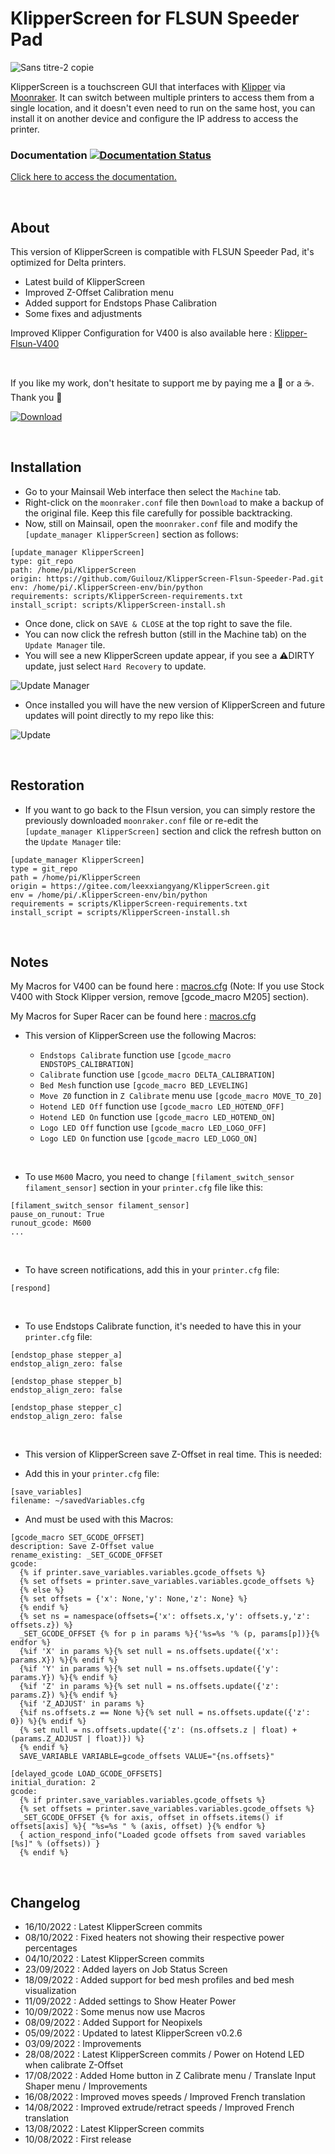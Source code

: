# KlipperScreen for FLSUN Speeder Pad

![Sans titre-2 copie](https://user-images.githubusercontent.com/12702322/196842330-e200350d-496f-4a1b-a8f7-1793d781dccb.jpg)

KlipperScreen is a touchscreen GUI that interfaces with [Klipper](https://github.com/kevinOConnor/klipper) via [Moonraker](https://github.com/arksine/moonraker). It can switch between multiple printers to access them from a single location, and it doesn't even need to run on the same host, you can install it on another device and configure the IP address to access the printer.

### Documentation [![Documentation Status](https://readthedocs.org/projects/klipperscreen/badge/?version=latest)](https://klipperscreen.readthedocs.io/en/latest/?badge=latest)

[Click here to access the documentation.](https://klipperscreen.readthedocs.io/en/latest/)

<br />

## About

This version of KlipperScreen is compatible with FLSUN Speeder Pad, it's optimized for Delta printers.

- Latest build of KlipperScreen
- Improved Z-Offset Calibration menu
- Added support for Endstops Phase Calibration
- Some fixes and adjustments

Improved Klipper Configuration for V400 is also available here : [Klipper-Flsun-V400](https://github.com/Guilouz/Klipper-Flsun-V400)

<br />

If you like my work, don't hesitate to support me by paying me a 🍺 or a ☕. Thank you 🙂

[ ![Download](https://user-images.githubusercontent.com/12702322/115148445-e5a40100-a05f-11eb-8552-c1f5d4355987.png) ](https://www.paypal.me/CyrilGuislain)

<br />

## Installation

- Go to your Mainsail Web interface then select the `Machine` tab.
- Right-click on the `moonraker.conf` file then `Download` to make a backup of the original file. Keep this file carefully for possible backtracking.
- Now, still on Mainsail, open the `moonraker.conf` file and modify the `[update_manager KlipperScreen]` section  as follows:

```
[update_manager KlipperScreen]
type: git_repo
path: /home/pi/KlipperScreen
origin: https://github.com/Guilouz/KlipperScreen-Flsun-Speeder-Pad.git
env: /home/pi/.KlipperScreen-env/bin/python
requirements: scripts/KlipperScreen-requirements.txt
install_script: scripts/KlipperScreen-install.sh
```
- Once done, click on `SAVE & CLOSE` at the top right to save the file.
- You can now click the refresh button (still in the Machine tab) on the `Update Manager` tile.
- You will see a new KlipperScreen update appear, if you see a ⚠️DIRTY update, just select `Hard Recovery` to update.

![Update Manager](https://user-images.githubusercontent.com/12702322/183909392-24aab778-c8ed-4f81-be39-ac51612bf12c.jpg)

- Once installed you will have the new version of KlipperScreen and future updates will point directly to my repo like this:

![Update](https://user-images.githubusercontent.com/12702322/183990132-0a7673d1-2e51-484a-8113-e0bd54813995.jpg)

<br />

## Restoration

- If you want to go back to the Flsun version, you can simply restore the previously downloaded `moonraker.conf` file or re-edit the `[update_manager KlipperScreen]` section and click the refresh button on the `Update Manager` tile:

```
[update_manager KlipperScreen]
type = git_repo
path = /home/pi/KlipperScreen
origin = https://gitee.com/leexxiangyang/KlipperScreen.git
env = /home/pi/.KlipperScreen-env/bin/python
requirements = scripts/KlipperScreen-requirements.txt
install_script = scripts/KlipperScreen-install.sh
```
<br />

## Notes


My Macros for V400 can be found here : [macros.cfg](https://github.com/Guilouz/Klipper-Flsun-V400/blob/main/Configurations/macros.cfg) (Note: If you use Stock V400 with Stock Klipper version, remove [gcode_macro M205] section).

My Macros for Super Racer can be found here : [macros.cfg](https://github.com/Guilouz/Klipper-Flsun-Super-Racer/blob/main/Configurations/macros.cfg)

- This version of KlipperScreen use the following Macros:

  - `Endstops Calibrate` function use `[gcode_macro ENDSTOPS_CALIBRATION]`
  - `Calibrate` function use `[gcode_macro DELTA_CALIBRATION]`
  - `Bed Mesh` function use `[gcode_macro BED_LEVELING]`
  - `Move Z0` function in `Z Calibrate` menu use `[gcode_macro MOVE_TO_Z0]`
  - `Hotend LED Off` function use `[gcode_macro LED_HOTEND_OFF]`
  - `Hotend LED On` function use `[gcode_macro LED_HOTEND_ON]`
  - `Logo LED Off` function use `[gcode_macro LED_LOGO_OFF]`
  - `Logo LED On` function use `[gcode_macro LED_LOGO_ON]`

<br />

- To use `M600` Macro, you need to change `[filament_switch_sensor filament_sensor]` section in your `printer.cfg` file like this:
```
[filament_switch_sensor filament_sensor]
pause_on_runout: True
runout_gcode: M600
...
```

<br />

- To have screen notifications, add this in your `printer.cfg` file:
```
[respond]
```

<br />

- To use Endstops Calibrate function, it's needed to have this in your `printer.cfg` file:
```
[endstop_phase stepper_a]
endstop_align_zero: false

[endstop_phase stepper_b]
endstop_align_zero: false

[endstop_phase stepper_c]
endstop_align_zero: false
```

<br />

- This version of KlipperScreen save Z-Offset in real time. This is needed:

- Add this in your `printer.cfg` file:
```
[save_variables]
filename: ~/savedVariables.cfg
```
- And must be used with this Macros:
```
[gcode_macro SET_GCODE_OFFSET]
description: Save Z-Offset value
rename_existing: _SET_GCODE_OFFSET
gcode:
  {% if printer.save_variables.variables.gcode_offsets %}
  {% set offsets = printer.save_variables.variables.gcode_offsets %}
  {% else %}
  {% set offsets = {'x': None,'y': None,'z': None} %}
  {% endif %}
  {% set ns = namespace(offsets={'x': offsets.x,'y': offsets.y,'z': offsets.z}) %}
  _SET_GCODE_OFFSET {% for p in params %}{'%s=%s '% (p, params[p])}{% endfor %}
  {%if 'X' in params %}{% set null = ns.offsets.update({'x': params.X}) %}{% endif %}
  {%if 'Y' in params %}{% set null = ns.offsets.update({'y': params.Y}) %}{% endif %}
  {%if 'Z' in params %}{% set null = ns.offsets.update({'z': params.Z}) %}{% endif %}
  {%if 'Z_ADJUST' in params %}
  {%if ns.offsets.z == None %}{% set null = ns.offsets.update({'z': 0}) %}{% endif %}
  {% set null = ns.offsets.update({'z': (ns.offsets.z | float) + (params.Z_ADJUST | float)}) %}
  {% endif %}
  SAVE_VARIABLE VARIABLE=gcode_offsets VALUE="{ns.offsets}"
```
```
[delayed_gcode LOAD_GCODE_OFFSETS]
initial_duration: 2
gcode:
  {% if printer.save_variables.variables.gcode_offsets %}
  {% set offsets = printer.save_variables.variables.gcode_offsets %}
  _SET_GCODE_OFFSET {% for axis, offset in offsets.items() if offsets[axis] %}{ "%s=%s " % (axis, offset) }{% endfor %}
  { action_respond_info("Loaded gcode offsets from saved variables [%s]" % (offsets)) }
  {% endif %}
```

<br />

## Changelog

- 16/10/2022 : Latest KlipperScreen commits
- 08/10/2022 : Fixed heaters not showing their respective power percentages
- 04/10/2022 : Latest KlipperScreen commits
- 23/09/2022 : Added layers on Job Status Screen
- 18/09/2022 : Added support for bed mesh profiles and bed mesh visualization
- 11/09/2022 : Added settings to Show Heater Power
- 10/09/2022 : Some menus now use Macros
- 08/09/2022 : Added Support for Neopixels
- 05/09/2022 : Updated to latest KlipperScreen v0.2.6
- 03/09/2022 : Improvements
- 28/08/2022 : Latest KlipperScreen commits / Power on Hotend LED when calibrate Z-Offset
- 17/08/2022 : Added Home button in Z Calibrate menu / Translate Input Shaper menu / Improvements
- 16/08/2022 : Improved moves speeds / Improved French translation
- 14/08/2022 : Improved extrude/retract speeds / Improved French translation
- 13/08/2022 : Latest KlipperScreen commits
- 10/08/2022 : First release
